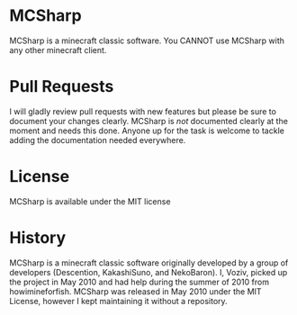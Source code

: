 MCSharp
=======
MCSharp is a minecraft classic software. You CANNOT use MCSharp with any other minecraft client.

Pull Requests
=============
I will gladly review pull requests with new features but please be sure to document your changes clearly.
MCSharp is *not* documented clearly at the moment and needs this done. Anyone up for the task is welcome to tackle adding the documentation needed everywhere.

License
=======
MCSharp is available under the MIT license

History
=======
MCSharp is a minecraft classic software originally developed by a group of developers (Descention, KakashiSuno, and NekoBaron). I, Voziv, picked up the project in May 2010 and had help during the summer of 2010 from howimineforfish. MCSharp was released in May 2010 under the MIT License, however I kept maintaining it without a repository. 

